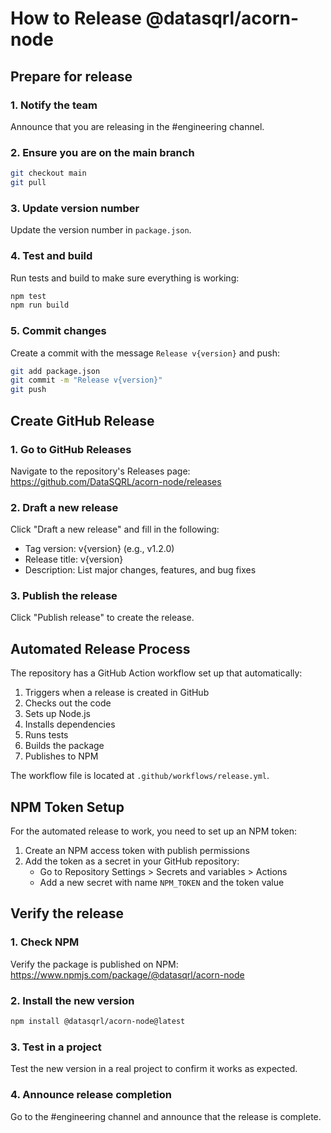 # How to Release @datasqrl/acorn-node

## Prepare for release

### 1. Notify the team

Announce that you are releasing in the #engineering channel.

### 2. Ensure you are on the main branch

```bash
git checkout main
git pull
```

### 3. Update version number

Update the version number in `package.json`.

### 4. Test and build

Run tests and build to make sure everything is working:

```bash
npm test
npm run build
```

### 5. Commit changes

Create a commit with the message `Release v{version}` and push:

```bash
git add package.json
git commit -m "Release v{version}"
git push
```

## Create GitHub Release

### 1. Go to GitHub Releases

Navigate to the repository's Releases page: https://github.com/DataSQRL/acorn-node/releases

### 2. Draft a new release

Click "Draft a new release" and fill in the following:

- Tag version: v{version} (e.g., v1.2.0)
- Release title: v{version}
- Description: List major changes, features, and bug fixes

### 3. Publish the release

Click "Publish release" to create the release.

## Automated Release Process

The repository has a GitHub Action workflow set up that automatically:

1. Triggers when a release is created in GitHub
2. Checks out the code
3. Sets up Node.js
4. Installs dependencies
5. Runs tests
6. Builds the package
7. Publishes to NPM

The workflow file is located at `.github/workflows/release.yml`.

## NPM Token Setup

For the automated release to work, you need to set up an NPM token:

1. Create an NPM access token with publish permissions
2. Add the token as a secret in your GitHub repository:
   - Go to Repository Settings > Secrets and variables > Actions
   - Add a new secret with name `NPM_TOKEN` and the token value

## Verify the release

### 1. Check NPM

Verify the package is published on NPM: https://www.npmjs.com/package/@datasqrl/acorn-node

### 2. Install the new version

```bash
npm install @datasqrl/acorn-node@latest
```

### 3. Test in a project

Test the new version in a real project to confirm it works as expected.

### 4. Announce release completion

Go to the #engineering channel and announce that the release is complete.
